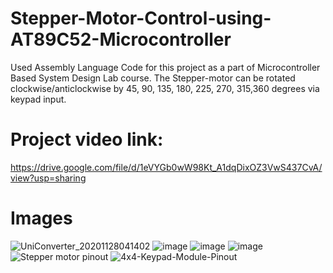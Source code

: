 # Stepper-Motor-Control-using-AT89C52-Microcontroller
Used Assembly Language Code for this project as a part of Microcontroller Based System Design Lab course.
The Stepper-motor can be rotated clockwise/anticlockwise by 45, 90, 135, 180, 225, 270, 315,360 degrees via keypad input.
# Project video link:
https://drive.google.com/file/d/1eVYGb0wW98Kt_A1dqDixOZ3VwS437CvA/view?usp=sharing

# Images
![UniConverter_20201128041402](https://user-images.githubusercontent.com/69683125/100487027-e24fbd80-3130-11eb-8b13-ac68662faa8f.gif)
![image](https://user-images.githubusercontent.com/69683125/100487103-2cd13a00-3131-11eb-8061-e0f3b341faf9.png)
![image](https://user-images.githubusercontent.com/69683125/100487115-3bb7ec80-3131-11eb-93b4-c8440f2de093.png)
![image](https://user-images.githubusercontent.com/69683125/100487214-ba148e80-3131-11eb-84b9-613474885558.png)
![Stepper motor pinout](https://user-images.githubusercontent.com/69683125/100487010-d532ce80-3130-11eb-90d0-b25a4b9220e1.png)
![4x4-Keypad-Module-Pinout](https://user-images.githubusercontent.com/69683125/100487015-d7952880-3130-11eb-812d-04cddae26744.png)
